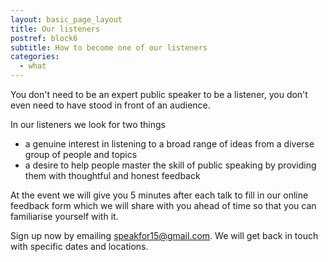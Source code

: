 ```yaml
---
layout: basic_page_layout
title: Our listeners
postref: block6
subtitle: How to become one of our listeners
categories:
  - what
---
```


You don't need to be an expert public speaker to be a listener, you don't even need to have stood in front of an audience.

In our listeners we look for two things

* a genuine interest in listening to a broad range of ideas from a diverse group of people and topics
* a desire to help people master the skill of public speaking by providing them with thoughtful and honest feedback

At the event we will give you 5 minutes after each talk to fill in our online feedback form which we will share with you ahead of time so that you can familiarise yourself with it.

Sign up now by emailing [speakfor15@gmail.com](mailto:speakfor15@gmail.com?subject=Please%20can%20I%20listen%20at%20one%20of%20your%20events&amp;body=Hello%20Speak%20Crew%2C%0A%0APlease%20can%20I%20listen%20at%20one%20of%20your%20events.%0A%0AYou%20lot%20are%20awesome%2C%0A%0AMuch%20love.%0A%0A%3Cname%20here%3E). We will get back in touch with specific dates and locations.
